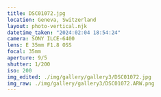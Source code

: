 ```yaml
---
title: DSC01072.jpg
location: Geneva, Switzerland
layout: photo-vertical.njk
datetime_taken: "2024:02:04 18:54:24"
camera: SONY ILCE-6400
lens: E 35mm F1.8 OSS
focal: 35mm
aperture: 9/5
shutter: 1/200
iso: 200
img_edited: ./img/gallery/gallery3/DSC01072.jpg
img_raw: ./img/gallery/gallery3/DSC01072.ARW.png
---
```

